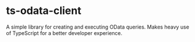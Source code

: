 # ts-odata-client

A simple library for creating and executing OData queries. Makes heavy use of TypeScript for a better developer experience.
